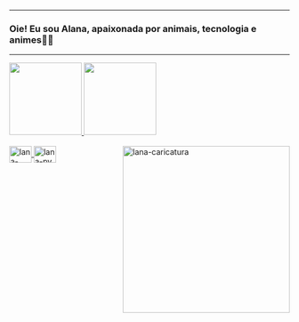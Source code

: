 <hr />
<h3>Oie! Eu sou Alana, apaixonada por animais, tecnologia e animes🌷💗</h3>
<hr />

<div>
  <a href="https://github.com/alanavscls">
  <img height="130em" src="https://github-readme-stats.vercel.app/api?username=alanavscls&show_icons=true&theme=dracula&include_all_commits=true&count_private=true" />
  <img height="130em" src="https://github-readme-stats.vercel.app/api/top-langs/?username=alanavscls&layout=compact&langs_count=16&theme=dracula" />
</div>

<div style="display: inline_block"><br/>
  <img align="center" alt="lana-html" height="30" width="40" src="https://cdn.jsdelivr.net/gh/devicons/devicon/icons/html5/html5-original.svg" />
  <img align="center" alt="lana-py" height="30" width="40" src="https://cdn.jsdelivr.net/gh/devicons/devicon/icons/python/python-original.svg" />
  <img align="right" alt="lana-caricatura" src="https://user-images.githubusercontent.com/93610017/139995871-618a69e7-7cbc-4f13-aab1-6645e584a2ac.jpg" width="300px" />

  ##
  
  



